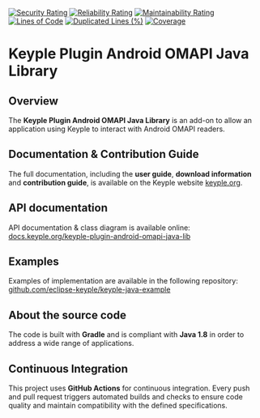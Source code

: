 [![Security Rating](https://sonarcloud.io/api/project_badges/measure?project=eclipse_keyple-plugin-android-omapi-java-lib&metric=security_rating)](https://sonarcloud.io/summary/new_code?id=eclipse_keyple-plugin-android-omapi-java-lib)
[![Reliability Rating](https://sonarcloud.io/api/project_badges/measure?project=eclipse_keyple-plugin-android-omapi-java-lib&metric=reliability_rating)](https://sonarcloud.io/summary/new_code?id=eclipse_keyple-plugin-android-omapi-java-lib)
[![Maintainability Rating](https://sonarcloud.io/api/project_badges/measure?project=eclipse_keyple-plugin-android-omapi-java-lib&metric=sqale_rating)](https://sonarcloud.io/summary/new_code?id=eclipse_keyple-plugin-android-omapi-java-lib)
[![Lines of Code](https://sonarcloud.io/api/project_badges/measure?project=eclipse_keyple-plugin-android-omapi-java-lib&metric=ncloc)](https://sonarcloud.io/summary/new_code?id=eclipse_keyple-plugin-android-omapi-java-lib)
[![Duplicated Lines (%)](https://sonarcloud.io/api/project_badges/measure?project=eclipse_keyple-plugin-android-omapi-java-lib&metric=duplicated_lines_density)](https://sonarcloud.io/summary/new_code?id=eclipse_keyple-plugin-android-omapi-java-lib)
[![Coverage](https://sonarcloud.io/api/project_badges/measure?project=eclipse_keyple-plugin-android-omapi-java-lib&metric=coverage)](https://sonarcloud.io/summary/new_code?id=eclipse_keyple-plugin-android-omapi-java-lib)

# Keyple Plugin Android OMAPI Java Library

## Overview

The **Keyple Plugin Android OMAPI Java Library** is an add-on to allow an application using Keyple to interact with Android OMAPI readers.

## Documentation & Contribution Guide

The full documentation, including the **user guide**, **download information** and **contribution guide**, is available on the Keyple website [keyple.org](https://keyple.org).

## API documentation

API documentation & class diagram is available online: [docs.keyple.org/keyple-plugin-android-omapi-java-lib](https://docs.keyple.org/keyple-plugin-android-omapi-java-lib)

## Examples

Examples of implementation are available in the following repository: [github.com/eclipse-keyple/keyple-java-example](https://github.com/eclipse-keyple/keyple-java-example)

## About the source code

The code is built with **Gradle** and is compliant with **Java 1.8** in order to address a wide range of applications.

## Continuous Integration

This project uses **GitHub Actions** for continuous integration. Every push and pull request triggers automated builds
and checks to ensure code quality and maintain compatibility with the defined specifications.

